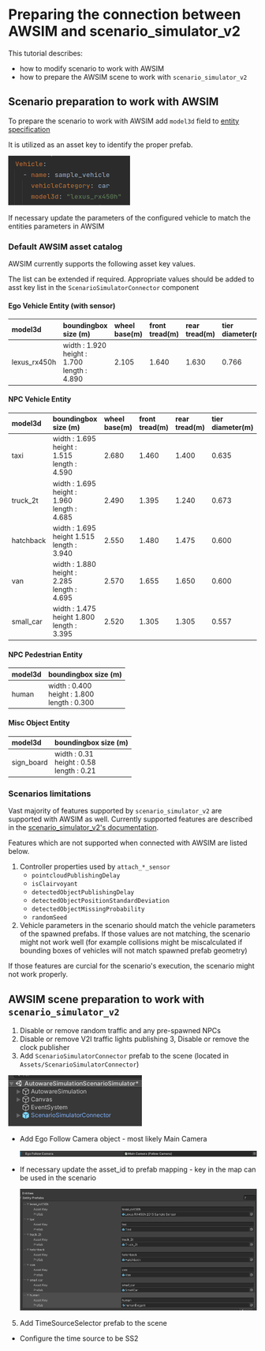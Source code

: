 # Preparing the connection between AWSIM and scenario_simulator_v2

This tutorial describes:
- how to modify scenario to work with AWSIM
- how to prepare the AWSIM scene to work with `scenario_simulator_v2`

## Scenario preparation to work with AWSIM

To prepare the scenario to work with AWSIM add `model3d` field to [entity specification](https://www.asam.net/static_downloads/ASAM_OpenSCENARIO_V1.2.0_Model_Documentation/modelDocumentation/content/Vehicle.html#:~:text=model3d,absolute%20file%20path.)

It is utilized as an asset key to identify the proper prefab.

![model_3d_added.png](model_3d_added.png)

If necessary update the parameters of the configured vehicle to match the entities parameters in AWSIM

### Default AWSIM asset catalog

AWSIM currently supports the following asset key values. 

The list can be extended if required. Appropriate values should be added to asst key list in the `ScenarioSimulatorConnector` component

#### Ego Vehicle Entity (with sensor)
|model3d|boundingbox size (m)|wheel base(m)|front tread(m)|rear tread(m)|tier diameter(m)|max steer(deg)|
|:--|:--|:--|:--|:--|:--|:--|
|lexus_rx450h|width : 1.920 <br> height : 1.700 <br> length : 4.890 |2.105|1.640|1.630|0.766|35|

#### NPC Vehicle Entity

|model3d|boundingbox size (m)|wheel base(m)|front tread(m)|rear tread(m)|tier diameter(m)|max steer(deg)|
|:--|:--|:--|:--|:--|:--|:--|
|taxi|width : 1.695 <br> height : 1.515 <br> length : 4.590 | 2.680 | 1.460 | 1.400 | 0.635 | 35 |
|truck_2t|width : 1.695 <br> height : 1.960 <br> length : 4.685 | 2.490 | 1.395 | 1.240 | 0.673 | 40 |
|hatchback|width : 1.695 <br> height 1.515 <br> length : 3.940 | 2.550 | 1.480 | 1.475 | 0.600 | 35 |
|van|width : 1.880 <br> height : 2.285 <br> length : 4.695| 2.570 | 1.655 | 1.650 | 0.600 | 35 |
|small_car|width : 1.475 <br> height 1.800 <br> length : 3.395| 2.520 | 1.305 | 1.305 | 0.557 | 35 |

#### NPC Pedestrian Entity

|model3d|boundingbox size (m)|
|:--|:--|  
|human|width : 0.400 <br> height : 1.800 <br> length : 0.300 |

#### Misc Object Entity

|model3d|boundingbox size (m)|
|:--|:--|  
|sign_board|width : 0.31 <br> height : 0.58 <br> length : 0.21 |

### Scenarios limitations

Vast majority of features supported by `scenario_simulator_v2` are supported with AWSIM as well. Currently supported features are described in the [scenario_simulator_v2's documentation](https://tier4.github.io/scenario_simulator_v2-docs/developer_guide/OpenSCENARIOSupport/).

Features which are not supported when connected with AWSIM are listed below.

1. Controller properties used by `attach_*_sensor`
    - `pointcloudPublishingDelay`
    - `isClairvoyant`
    - `detectedObjectPublishingDelay`
    - `detectedObjectPositionStandardDeviation`
    - `detectedObjectMissingProbability`
    - `randomSeed`
2. Vehicle parameters in the scenario should match the vehicle parameters of the spawned prefabs. If those values are not matching, the scenario might not work well (for example collisions might be miscalculated if bounding boxes of vehicles will not match spawned prefab geometry)

If those features are curcial for the scenario's execution, the scenario might not work properly.

## AWSIM scene preparation to work with `scenario_simulator_v2`

1. Disable or remove random traffic and any pre-spawned NPCs
2. Disable or remove V2I traffic lights publishing
3, Disable or remove the clock publisher
4. Add `ScenarioSimulatorConnector` prefab to the scene (located in `Assets/ScenarioSimulatorConnector`)

  ![scene_tree.png](scene_tree.png)

- Add Ego Follow Camera object - most likely Main Camera

  ![follow_camera.png](follow_camera.png)

- If necessary update the asset_id to prefab mapping - key in the map can be used in the scenario 

  ![entities.png](entities.png)

5. Add TimeSourceSelector prefab to the scene
- Configure the time source to be SS2


